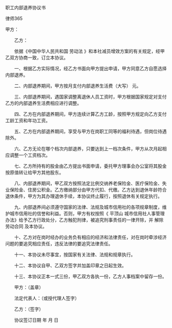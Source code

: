 
 


职工内部退养协议书




 
律师365






甲方：




　　乙方：


　　依据《中国中华人民共和国
劳动法
》和本社减员增效方案的有关规定，经甲乙双方协商一致，订立本协议。


　　一、根据乙方实际情况，经乙方书面向甲方提出申请，甲方同意乙方自愿选择内部退养。


　　二、内部退养期间，甲方按月支付内部退养生活费（大写） 元。


　　三、内部退养期间，遇国家调整离退休人员工资时，甲方根据国家规定对支付乙方的内部退养生活费相应进行调整。


　　四、乙方在内部退养期间，甲方连续计算乙方工龄，按照甲方规定向乙方支付工龄工资和年功工资。


　　五、乙方在内部退养期间，享受与甲方在岗职工同等的福利待遇，但岗位待遇除外。


　　六、乙方无论在哪个档次内部退养，只要达到上一档次条件，甲方从次月起相应调整一个工资档次。


　　七、乙方所持有的股金由乙方提出书面申请，委托甲方理事会办公室将其股金按原值转让给甲方其他股东。


　　八、内部退养期间，甲乙双方按照法定比例交纳养老保险金、医疗保险金、失业保险金、住房公积金。乙方缴纳部分由甲方代扣、代缴。乙方达到退休年龄符合退休条件，甲方为其办理退休手续，本协议终止履行，按照退休有关规定执行。


　　九、内部退养间必须遵守国家的法律、法规及城市信用社的各项规章制度，维护城市信用社的信誉和利益。否则，甲方有权按照《
平顶山
城市信用社人事管理办法》给予乙方行政处分，乙方触犯刑律，被追究刑事责任的一律开除，并
解除劳动合同
及本协议。


　　十、乙方对在岗时经办的业务负有相应的经济和法律责任，对在岗时牵涉经济问题的要追究相应责任，违反法律的要追究法律责任。


　　十一、本协议未尽事宜，按国家有关法律、法规和规章执行。


　　十二、本协议自甲、乙双方签字并加盖印章之日起生效。


　　十三、本协议正本一式三份，甲乙双方各执一份，乙方人事档案中留存一份。


　　甲方：（盖章）


　　法定代表人：（或授代理人签字）


　　乙方：（签字）


　　协议签订日期 年 月 日
 


 

 
 
 
 
 
  


  
 

  


  


  
 
 
 
 

